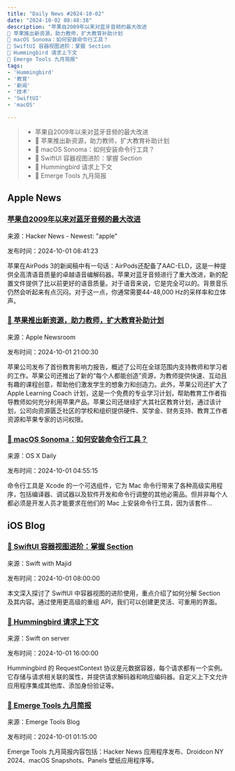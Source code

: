 ```yaml
---
title: "Daily News #2024-10-02"
date: "2024-10-02 08:48:38"
description: "苹果自2009年以来对蓝牙音频的最大改进
🎉 苹果推出新资源，助力教师，扩大教育补助计划
🌟 macOS Sonoma：如何安装命令行工具？
🤯 SwiftUI 容器视图进阶：掌握 Section
🌟 Hummingbird 请求上下文
🎉 Emerge Tools 九月简报"
tags: 
- 'Hummingbird'
- '教育'
- '新闻'
- '技术'
- 'SwiftUI'
- 'macOS'

---
```


> - 苹果自2009年以来对蓝牙音频的最大改进
> - 🎉 苹果推出新资源，助力教师，扩大教育补助计划
> - 🌟 macOS Sonoma：如何安装命令行工具？
> - 🤯 SwiftUI 容器视图进阶：掌握 Section
> - 🌟 Hummingbird 请求上下文
> - 🎉 Emerge Tools 九月简报

## Apple News

### [苹果自2009年以来对蓝牙音频的最大改进](https://medium.marco.zone/apple-implemented-the-biggest-improvement-to-bluetooth-audio-since-2009-2079abc607af)

来源：Hacker News - Newest: "apple"

发布时间：2024-10-01 08:41:23

苹果在AirPods 3的新闻稿中有一句话：AirPods还配备了AAC-ELD，这是一种提供全高清语音质量的卓越语音编解码器。苹果对蓝牙音频进行了重大改进，新的配置文件提供了比以前更好的语音质量。对于语音来说，它是完全可以的。背景音乐仍然会听起来有点沉闷。对于这一点，你通常需要44-48,000 Hz的采样率和立体声。

### [🎉 苹果推出新资源，助力教师，扩大教育补助计划](https://www.apple.com/newsroom/2024/10/apple-launches-new-resources-for-teachers-expands-education-grant-program/)

来源：Apple Newsroom

发布时间：2024-10-01 21:00:30

苹果公司发布了首份教育影响力报告，概述了公司在全球范围内支持教师和学习者的工作。苹果公司还推出了新的“每个人都能创造”资源，为教师提供快速、互动且有趣的课程创意，帮助他们激发学生的想象力和创造力。此外，苹果公司还扩大了 Apple Learning Coach 计划，这是一个免费的专业学习计划，帮助教育工作者指导教师如何充分利用苹果产品。苹果公司还继续扩大其社区教育计划，通过该计划，公司向资源匮乏社区的学校和组织提供硬件、奖学金、财务支持、教育工作者资源和苹果专家的访问权限。

### [🌟 macOS Sonoma：如何安装命令行工具？](https://osxdaily.com/2024/09/30/how-install-command-line-tools-macos-sonoma/)

来源：OS X Daily

发布时间：2024-10-01 04:55:15

命令行工具是 Xcode 的一个可选组件，它为 Mac 命令行带来了各种高级实用程序，包括编译器、调试器以及软件开发和命令行调整的其他必需品。但并非每个人都必须是开发人员才能要求在他们的 Mac 上安装命令行工具，因为该套件...

## iOS Blog

### [🤯 SwiftUI 容器视图进阶：掌握 Section](https://swiftwithmajid.com/2024/10/01/mastering-container-views-in-swiftui-sections/)

来源：Swift with Majid

发布时间：2024-10-01 08:00:00

本文深入探讨了 SwiftUI 中容器视图的进阶使用，重点介绍了如何分解 Section 及其内容。通过使用更高级的重组 API，我们可以创建更灵活、可重用的界面。

### [🌟 Hummingbird 请求上下文](https://swiftonserver.com/using-hummingbird-request-context/)

来源：Swift on server

发布时间：2024-10-01 16:00:00

Hummingbird 的 RequestContext 协议是元数据容器，每个请求都有一个实例。它存储与请求相关联的属性，并提供请求解码器和响应编码器。自定义上下文允许应用程序集成其他库、添加身份验证等。

### [🎉 Emerge Tools 九月简报](https://www.emergetools.com/newsletter/september-2024)

来源：Emerge Tools Blog

发布时间：2024-10-01 01:15:00

Emerge Tools 九月简报内容包括：Hacker News 应用程序发布、Droidcon NY 2024、macOS Snapshots、Panels 壁纸应用程序等。

